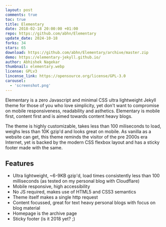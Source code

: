 ```yaml
---
layout: post
comments: true
toc: true
title: Elementary
date: 2018-02-18 20:00:00 +01:00
repo: https://github.com/abhn/Elementary
update_date: 2024-10-18
forks: 34
stars: 65
download: https://github.com/abhn/Elementary/archive/master.zip
demo: https://elementary-jekyll.github.io/
author: Abhishek Nagekar
thumbnail: elementary.webp
license: GPLv3
lincense_link: https://opensource.org/license/GPL-3.0
carousel:
  - 'screenshot.png'
---
```


Elementary is a zero Javascript and minimal CSS ultra lightweight Jekyll theme for those of you who love simplicity, yet don't want to compromise on mobile responsiveness, readability and asthetics. Elementary is mobile first, content first and is aimed towards content heavy blogs.

The theme is highly customizable, takes less than 100 miliseconds to load, weighs less than 10K gzip'd and looks great on mobile. As vanilla as a website can get, this theme reminds the visitor of the pre 2000s era Internet, yet is backed by the modern CSS flexbox layout and has a sticky footer made with the same.

## Features

* Ultra lightweight, ~6-9KB gzip'd, load times consistently less than 100 milliseconds (as tested on my personal blog with Cloudflare)
* Mobile responsive, high accessibility
* No JS required, makes use of HTML5 and CSS3 semantics
* Theme itself makes a single http request
* Content focussed, great for text heavy personal blogs with focus on blog material
* Homepage is the archive page
* Sticky footer (is it 2018 yet? ;)
